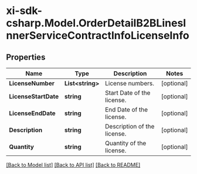 # xi-sdk-csharp.Model.OrderDetailB2BLinesInnerServiceContractInfoLicenseInfo

## Properties

Name | Type | Description | Notes
------------ | ------------- | ------------- | -------------
**LicenseNumber** | **List&lt;string&gt;** | License numbers. | [optional] 
**LicenseStartDate** | **string** | Start Date of the license. | [optional] 
**LicenseEndDate** | **string** | End Date of the license. | [optional] 
**Description** | **string** | Description of the license. | [optional] 
**Quantity** | **string** | Quantity of the license. | [optional] 

[[Back to Model list]](../README.md#documentation-for-models) [[Back to API list]](../README.md#documentation-for-api-endpoints) [[Back to README]](../README.md)

